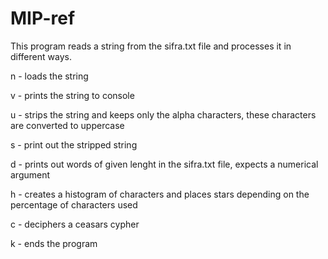 # MIP-ref
This program reads a string from the sifra.txt file and processes it in different ways.

n - loads the string

v - prints the string to console

u - strips the string and keeps only the alpha characters, these characters are converted to uppercase

s - print out the stripped string

d - prints out words of given lenght in the sifra.txt file, expects a numerical argument

h - creates a histogram of characters and places stars depending on the percentage of characters used

c - deciphers a ceasars cypher

k - ends the program
